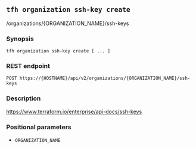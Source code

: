## `tfh organization ssh-key create`

/organizations/{ORGANIZATION_NAME}/ssh-keys

### Synopsis

    tfh organization ssh-key create [ ... ]

### REST endpoint

    POST https://{HOSTNAME}/api/v2/organizations/{ORGANIZATION_NAME}/ssh-keys

### Description

https://www.terraform.io/enterprise/api-docs/ssh-keys

### Positional parameters

* `ORGANIZATION_NAME`

